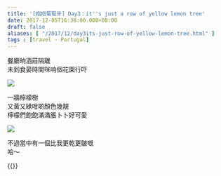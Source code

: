 ```yaml
---
title: '[抱抱葡萄牙] Day3：it''s just a row of yellow lemon tree'
date: 2017-12-05T16:38:00.000+08:00
draft: false
aliases: [ "/2017/12/day3its-just-row-of-yellow-lemon-tree.html" ]
tags : [travel - Portugal]
---
```


餐廳晌酒莊隔離  
未到食晏時間咪响個花園行吓  

![](/images/portugal3f.jpg)

一牆檸檬樹  
又黃又綠咁啲顏色幾靚  
檸檬們飽飽滿滿脹卜卜好可愛  

![](/images/portugal3f1.jpg)

不過當中有一個比我更乾更皺嘅  
哈～  
  

{{<portugal>}}  
